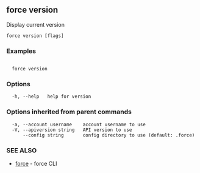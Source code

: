 ## force version

Display current version

```
force version [flags]
```

### Examples

```

  force version

```

### Options

```
  -h, --help   help for version
```

### Options inherited from parent commands

```
  -a, --account username    account username to use
  -V, --apiversion string   API version to use
      --config string       config directory to use (default: .force)
```

### SEE ALSO

* [force](force.md)	 - force CLI

